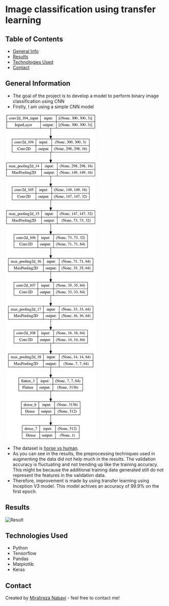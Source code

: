 # Image classification using transfer learning

## Table of Contents
* [General Info](#general-information)
* [Results](Results)
* [Technologies Used](#technologies-used)
* [Contact](#contact)
<!-- * [License](#license) -->


## General Information
- The goal of the project is to develop a model to perform binary image classification using CNN
- Firstly, I am using a simple CNN model

![CNN](model_CNN.png)

- The dataset is [horse vs human](https://www.tensorflow.org/datasets/catalog/horses_or_humans).
- As you can see in the results, the preprocessing techniques used in augmenting the data did not help much in the results. The validation accuracy is fluctuating and not trending up like the training accuracy. This might be because the additional training data generated still do not represent the features in the validation data.
- Therefore, improvement is made by using transfer learning using Inception V3 model. This model achives an accuracy of 99.9% on the first epoch. 

## Results

![Result](Result.png)
<!-- If you have screenshots you'd like to share, include them here. -->

## Technologies Used
- Python
- Tensorflow
- Pandas
- Matplotlib
- Keras

## Contact
Created by [Miralireza Nabavi](anabavib@asu.edu) - feel free to contact me!
